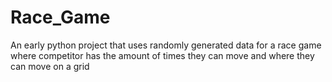 # Race_Game
An early python project that uses randomly generated data for a race game where competitor has the amount of times they can move and where they can move on a grid
